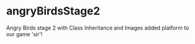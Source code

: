 # angryBirdsStage2
Angry Birds stage 2 with Class Inheritance and Images
added platform to our game 'sir'!